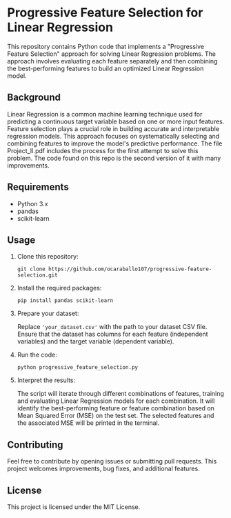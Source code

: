 # Progressive Feature Selection for Linear Regression

This repository contains Python code that implements a "Progressive Feature Selection" approach for solving Linear Regression problems. The approach involves evaluating each feature separately and then combining the best-performing features to build an optimized Linear Regression model.

## Background

Linear Regression is a common machine learning technique used for predicting a continuous target variable based on one or more input features. Feature selection plays a crucial role in building accurate and interpretable regression models. This approach focuses on systematically selecting and combining features to improve the model's predictive performance. The file Project_II.pdf includes the process for the first attempt to solve this problem. The code found on this repo is the second version of it with many improvements.

## Requirements

- Python 3.x
- pandas
- scikit-learn

## Usage

1. Clone this repository:

   ```
   git clone https://github.com/ocaraballo107/progressive-feature-selection.git
   ```

2. Install the required packages:

   ```
   pip install pandas scikit-learn
   ```

3. Prepare your dataset:

   Replace `'your_dataset.csv'` with the path to your dataset CSV file. Ensure that the dataset has columns for each feature (independent variables) and the target variable (dependent variable).

4. Run the code:

   ```
   python progressive_feature_selection.py
   ```

5. Interpret the results:

   The script will iterate through different combinations of features, training and evaluating Linear Regression models for each combination. It will identify the best-performing feature or feature combination based on Mean Squared Error (MSE) on the test set. The selected features and the associated MSE will be printed in the terminal.

## Contributing

Feel free to contribute by opening issues or submitting pull requests. This project welcomes improvements, bug fixes, and additional features.

## License

This project is licensed under the MIT License.
